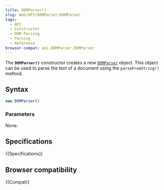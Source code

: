 ```yaml
---
title: DOMParser()
slug: Web/API/DOMParser/DOMParser
tags:
  - API
  - Constructor
  - DOM Parsing
  - Parsing
  - Reference
browser-compat: api.DOMParser.DOMParser
---
```

The **`DOMParser()`** constructor creates a new [`DOMParser`](/en-US/docs/Web/API/DOMParser) object. This object can be used to parse the text of a document using the `parseFromString()` method.

## Syntax

```js
new DOMParser()
```

### Parameters

None.

## Specifications

{{Specifications}}

## Browser compatibility

{{Compat}}
